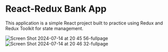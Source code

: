 # React-Redux Bank App

This application is a simple React project built to practice using Redux and Redux Toolkit for state management.

![Screen Shot 2024-07-14 at 20 45 56-fullpage](https://github.com/user-attachments/assets/b2591838-3c19-47f2-bce2-ed7076a28df0)
![Screen Shot 2024-07-14 at 20 46 32-fullpage](https://github.com/user-attachments/assets/a24477e5-ef08-4da1-bac0-0d1222dfb176)
